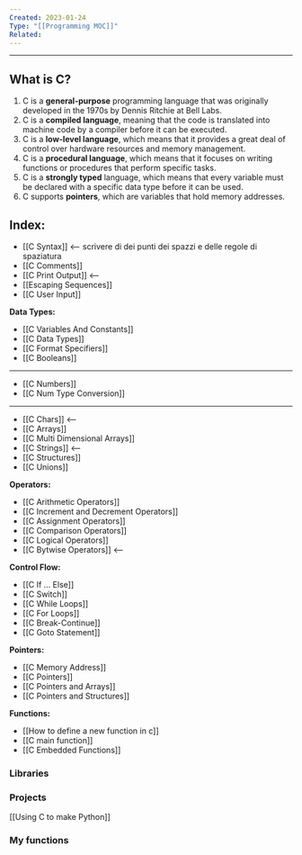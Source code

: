 ```yaml
---
Created: 2023-01-24
Type: "[[Programming MOC]]"
Related:
---
```

---
## What is C?
1. C is a **general-purpose** programming language that was originally developed in the 1970s by Dennis Ritchie at Bell Labs.
2. C is a **compiled language**, meaning that the code is translated into machine code by a compiler before it can be executed.
3. C is a **low-level language**, which means that it provides a great deal of control over hardware resources and memory management.
4. C is a **procedural language**, which means that it focuses on writing functions or procedures that perform specific tasks.
5. C is a **strongly typed** language, which means that every variable must be declared with a specific data type before it can be used.
6. C supports **pointers**, which are variables that hold memory addresses. 

## Index:

- [[C Syntax]] <-- scrivere di dei punti dei spazzi e delle regole di spaziatura
- [[C Comments]]
- [[C Print Output]] <--
- [[Escaping Sequences]]
- [[C User Input]]

**Data Types:**
- [[C Variables And Constants]]
- [[C Data Types]]
- [[C Format Specifiers]]
- [[C Booleans]]
---
- [[C Numbers]]
- [[C Num Type Conversion]]
---
- [[C Chars]] <--
- [[C Arrays]]
- [[C Multi Dimensional Arrays]]
- [[C Strings]] <--
- [[C Structures]] 
- [[C Unions]]

**Operators:**
- [[C Arithmetic Operators]]
- [[C Increment and Decrement Operators]]
- [[C Assignment Operators]]
- [[C Comparison Operators]]
- [[C Logical Operators]]
- [[C Bytwise Operators]] <--

**Control Flow:**
- [[C If ... Else]]
- [[C Switch]]
- [[C While Loops]]
- [[C For Loops]]
- [[C Break-Continue]]
- [[C Goto Statement]]

**Pointers:**
- [[C Memory Address]]
- [[C Pointers]]
- [[C Pointers and Arrays]]
- [[C Pointers and Structures]]

**Functions:**
- [[How to define a new function in c]]
- [[C main function]]
- [[C Embedded  Functions]]

### Libraries 

### Projects
[[Using C to make Python]]

### My functions

